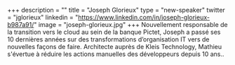 +++
description = ""
title = "Joseph Glorieux"
type = "new-speaker"
twitter = "jglorieux"
linkedin = "https://www.linkedin.com/in/joseph-glorieux-b987a91/"
image = "joseph-glorieux.jpg"
+++
Nouvellement responsable de la transition vers le cloud au sein de la banque Pictet, Joseph a passé ses 10 dernières années sur des transformations d’organisation IT vers de nouvelles façons de faire.
Architecte auprès de Kleis Technology, Mathieu s'évertue à réduire les actions manuelles des développeurs depuis 10 ans..